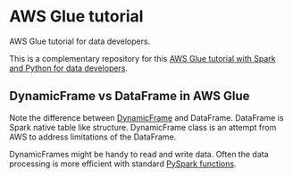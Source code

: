 # AWS Glue tutorial
AWS Glue tutorial for data developers.

This is a complementary repository for this [AWS Glue tutorial with Spark and Python for data developers](https://data.solita.fi/aws-glue-tutorial-with-spark-and-python-for-data-developers).

## DynamicFrame vs DataFrame in AWS Glue
Note the difference between [DynamicFrame](https://docs.aws.amazon.com/glue/latest/dg/aws-glue-api-crawler-pyspark-extensions-dynamic-frame.html) and DataFrame. DataFrame is Spark native table like structure. DynamicFrame class is an attempt from AWS to address limitations of the DataFrame.

DynamicFrames might be handy to read and write data. Often the data processing is more efficient with standard [PySpark functions](https://spark.apache.org/docs/2.4.0/api/python/pyspark.sql.html).
